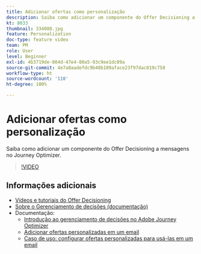 ```yaml
---
title: Adicionar ofertas como personalização
description: Saiba como adicionar um componente do Offer Decisioning a mensagens no Journey Optimizer.
kt: 8033
thumbnail: 334088.jpg
feature: Personalization
doc-type: feature video
team: PM
role: User
level: Beginner
exl-id: 4b3719de-804d-47e4-80a5-93c9ee1dc09a
source-git-commit: 4e7a0aadefdc9b48b189aface23f97dac819c758
workflow-type: ht
source-wordcount: '110'
ht-degree: 100%

---
```


# Adicionar ofertas como personalização

Saiba como adicionar um componente do Offer Decisioning a mensagens no Journey Optimizer.

>[!VIDEO](https://video.tv.adobe.com/v/334088?quality=12)

## Informações adicionais

* [Vídeos e tutoriais do Offer Decisioning](https://experienceleague.adobe.com/docs/offer-decisioning-learn/tutorials/overview.html?lang=pt-BR)
* [Sobre o Gerenciamento de decisões (documentação)](https://experienceleague.adobe.com/docs/journey-optimizer/using/offer-decisioniong/get-started/starting-offer-decisioning.html?lang=pt-BR)
* Documentação:
   * [Introdução ao gerenciamento de decisões no Adobe Journey Optimizer](https://experienceleague.adobe.com/docs/journey-optimizer/using/offer-decisioniong/get-started/starting-offer-decisioning.html?lang=pt-BR)
   * [Adicionar ofertas personalizadas em um email](https://experienceleague.adobe.com/docs/journey-optimizer/using/personalization/deliver-personalized-offers.html?lang=pt-BR)
   * [Caso de uso: configurar ofertas personalizadas para usá-las em um email](https://experienceleague.adobe.com/docs/journey-optimizer/using/offer-decisioniong/get-started/offers-e2e.html?lang=pt-BR)
